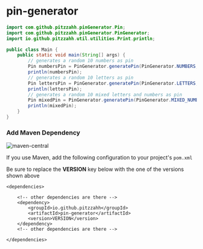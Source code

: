 # pin-generator

```java
import com.github.pitzzahh.pinGenerator.Pin;
import com.github.pitzzahh.pinGenerator.PinGenerator;
import io.github.pitzzahh.util.utilities.Print.println;

public class Main {
    public static void main(String[] args) {
        // generates a random 10 numbers as pin
        Pin numbersPin = PinGenerator.generatePin(PinGenerator.NUMBERS, 10);
        println(numbersPin);
        // generates a random 10 letters as pin
        Pin lettersPin = PinGenerator.generatePin(PinGenerator.LETTERS, 10);
        println(lettersPin);
        // generates a random 10 mixed letters and numbers as pin
        Pin mixedPin = PinGenerator.generatePin(PinGenerator.MIXED_NUMBERS_AND_LETTERS, 10);
        println(mixedPin);
    }
}
```

### Add Maven Dependency

![maven-central](https://img.shields.io/maven-central/v/io.github.pitzzahh/pin-generator?color=blue)

If you use Maven, add the following configuration to your project's `pom.xml` <br>

Be sure to replace the **VERSION** key below with the one of the versions shown above

```maven
<dependencies>

    <!-- other dependencies are there -->
    <dependency>
        <groupId>io.github.pitzzahh</groupId>
        <artifactId>pin-generator</artifactId>
        <version>VERSION</version>
    </dependency>
    <!-- other dependencies are there -->

</dependencies>
```